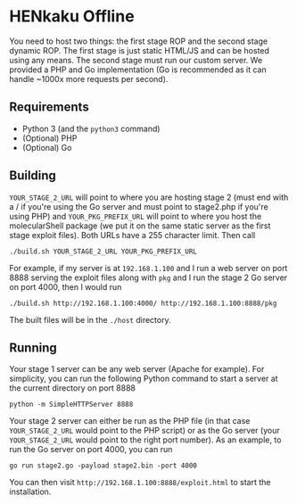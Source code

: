 # HENkaku Offline

You need to host two things: the first stage ROP and the second stage dynamic ROP. The first stage is just static HTML/JS and can be hosted using any means. The second stage must run our custom server. We provided a PHP and Go implementation (Go is recommended as it can handle ~1000x more requests per second).

## Requirements

* Python 3 (and the `python3` command)
* (Optional) PHP
* (Optional) Go

## Building

`YOUR_STAGE_2_URL` will point to where you are hosting stage 2 (must end with a / if you're using the Go server and must point to stage2.php if you're using PHP) and `YOUR_PKG_PREFIX_URL` will point to where you host the molecularShell package (we put it on the same static server as the first stage exploit files). Both URLs have a 255 character limit. Then call

```shell
./build.sh YOUR_STAGE_2_URL YOUR_PKG_PREFIX_URL
```

For example, if my server is at `192.168.1.100` and I run a web server on port 8888 serving the exploit files along with `pkg` and I run the stage 2 Go server on port 4000, then I would run

```shell
./build.sh http://192.168.1.100:4000/ http://192.168.1.100:8888/pkg
```

The built files will be in the `./host` directory.

## Running

Your stage 1 server can be any web server (Apache for example). For simplicity, you can run the following Python command to start a server at the current directory on port 8888

```shell
python -m SimpleHTTPServer 8888
```

Your stage 2 server can either be run as the PHP file (in that case `YOUR_STAGE_2_URL` would point to the PHP script) or as the Go server (your `YOUR_STAGE_2_URL` would point to the right port number). As an example, to run the Go server on port 4000, you can run

```shell
go run stage2.go -payload stage2.bin -port 4000
```

You can then visit `http://192.168.1.100:8888/exploit.html` to start the installation.
